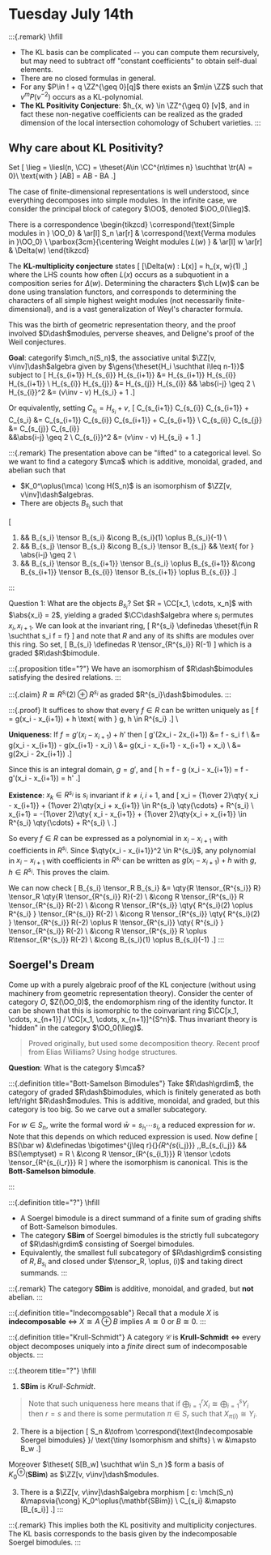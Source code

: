 # Tuesday July 14th

:::{.remark}
\hfill
- The KL basis can be complicated -- you can compute them recursively, but may need to subtract off "constant coefficients" to obtain self-dual elements.
- There are no closed formulas in general.
- For any $P\in ! + q \ZZ^{\geq 0}[q]$ there exists an $m\in \ZZ$ such that $v^m P(v^{-2})$ occurs as a KL-polynomial.
- **The KL Positivity Conjecture**: 
  $h_{x, w} \in \ZZ^{\geq 0} [v]$, and in fact these non-negative coefficients can be realized as the graded dimension of the local intersection cohomology of Schubert varieties.
:::

## Why care about KL Positivity?

Set 
\[
\lieg = \liesl(n, \CC) = \theset{A\in \CC^{n\times n} \suchthat \tr(A) = 0}\\
\text{with } 
[AB] = AB - BA
.\]

The case of finite-dimensional representations is well understood, since everything decomposes into simple modules.
In the infinite case, we consider the principal block of category $\OO$, denoted $\OO_0(\lieg)$.

There is a correspondence
\begin{tikzcd}
\correspond{\text{Simple modules in } \OO_0}  & \ar[l] S_n \ar[r] & \correspond{\text{Verma modules in }\OO_0} \\
\parbox{3cm}{\centering Weight modules $L(w)$ } & \ar[l] w \ar[r] & \Delta(w)
\end{tikzcd}

The **KL-multiplicity conjecture** states 
\[ 
[\Delta(w) : L(x)] = h_{x, w}(1)
,\] 
where the LHS counts how often $L(x)$ occurs as a subquotient in a composition series for $\Delta(w)$.
Determining the characters $\ch L(w)$ can be done using translation functors, and corresponds to determining the characters of all simple highest weight modules (not necessarily finite-dimensional), and is a vast generalization of Weyl's character formula.

This was the birth of geometric representation theory, and the proof involved $D\dash$modules, perverse sheaves, and Deligne's proof of the Weil conjectures.

**Goal**: 
categorify $\mch_n(S_n)$, the associative unital $\ZZ[v, v\inv]\dash$algebra given by $\gens{\theset{H_i \suchthat i\leq n-1}}$ subject to
\[
H_{s_{i+1}}
H_{s_{i}}
H_{s_{i+1}} &= 
H_{s_{i+1}}
H_{s_{i}}
H_{s_{i+1}} \\
H_{s_{i}}
H_{s_{j}}
&=
H_{s_{j}}
H_{s_{i}} 
&& \abs{i-j} \geq 2 \\
H_{s_{i}}^2 &= (v\inv - v) H_{s_i} + 1
.\]

Or equivalently, setting $C_{s_i} = H_{s_i} + v$,
\[
C_{s_{i+1}}
C_{s_{i}}
C_{s_{i+1}}  + C_{s_i} &= 
C_{s_{i+1}}
C_{s_{i}}
C_{s_{i+1}} + C_{s_{i+1}} \\
C_{s_{i}}
C_{s_{j}}
&=
C_{s_{j}}
C_{s_{i}}  
&&\abs{i-j} \geq 2 \\
C_{s_{i}}^2 
&= (v\inv - v) H_{s_i} + 1
.\]

:::{.remark}
The presentation above can be "lifted" to a categorical level.
So we want to find a category $\mca$ which is additive, monoidal, graded, and abelian such that

- $K_0^\oplus(\mca) \cong H(S_n)$ is an isomorphism of $\ZZ[v, v\inv]\dash$algebras.
- There are objects $B_{s_i}$ such that

\[  
1. && B_{s_i} \tensor B_{s_i} &\cong B_{s_i}(1) \oplus B_{s_i}(-1) \\
2. && B_{s_j} \tensor B_{s_i} &\cong B_{s_i} \tensor B_{s_j} && \text{ for } \abs{i-j} \geq 2 \\
3. && B_{s_i} \tensor B_{s_{i+1}} \tensor B_{s_i} \oplus B_{s_{i+1}} &\cong B_{s_{i+1}} \tensor B_{s_{i}} \tensor B_{s_{i+1}} \oplus B_{s_{i}}
.\]

:::


Question 1: What are the objects $B_{s_i}$? 
Set $R = \CC[x_1, \cdots, x_n]$ with $\abs{x_i} = 2$, yielding a graded $\CC\dash$algebra where $s_i$ permutes $x_i, x_{i+1}$.
We can look at the invariant ring, 
\[
R^{s_i} \definedas \theset{f\in R \suchthat s_i f = f}
\]
and note that $R$ and any of its shifts are modules over this ring.
So set, 
\[
B_{s_i} \definedas R \tensor_{R^{s_i}} R(-1)
\]
which is a graded $R\dash$bimodule.

:::{.proposition title="?"}
We have an isomorphism of $R\dash$bimodules satisfying the desired relations.
:::

:::{.claim}
$R\cong R^{s_i}(2) \oplus R^{s_i}$ as graded $R^{s_i}\dash$bimodules.
:::


:::{.proof}
It suffices to show that every $f\in R$ can be written uniquely as 
\[
f = g(x_i - x_{i+1}) + h  \text{  with } g, h \in R^{s_i}
.\]
\

**Uniqueness**: 
If $f =g'(x_i - x_{i+1}) + h'$ then
\[
g'(2x_i - 2x_{i+1}) 
&= f - s_i f \\
&= g(x_i - x_{i+1}) - g(x_{i+1} - x_i)  \\
&= g(x_i - x_{i+1} - x_{i+1} + x_i) \\
&= g(2x_i - 2x_{i+1})
.\]

Since this is an integral domain, $g=g'$, and
\[
h = f - g (x_i - x_{i+1}) = f - g'(x_i - x_{i+1}) = h'
.\]

**Existence**:
$x_k \in R^{s_i}$ is $s_i$ invariant if $k\neq i, i+1$, and
\[
x_i = {1\over 2}\qty{ x_i - x_{i+1}} + {1\over 2}\qty{x_i + x_{i+1}} \in R^{s_i} \qty{\cdots} + R^{s_i}  \\
x_{i+1} = -{1\over 2}\qty{ x_i - x_{i+1}} + {1\over 2}\qty{x_i + x_{i+1}} \in R^{s_i} \qty{\cdots} + R^{s_i}  \\
.\]

So every $f\in R$ can be expressed as a polynomial in $x_i - x_{i+1}$ with coefficients in $R^{s_i}$.
Since $\qty{x_i - x_{i+1}}^2 \in R^{s_i}$, any polynomial in $x_i - x_{i+1}$ with coefficients in $R^{s_i}$ can be written as $g(x_i - x_{i+1}) + h$ with $g, h \in R^{s_i}$.
This proves the claim.

We can now check
\[
B_{s_i} \tensor_R B_{s_i} 
&=
\qty{R \tensor_{R^{s_i}} R} \tensor_R 
\qty{R \tensor_{R^{s_i}} R}(-2) \\
&\cong R \tensor_{R^{s_i}} R \tensor_{R^{s_i}} R(-2) \\
&\cong R \tensor_{R^{s_i}} \qty{ R^{s_i}(2) \oplus R^{s_i}  } \tensor_{R^{s_i}} R(-2) \\
&\cong R \tensor_{R^{s_i}} \qty{ R^{s_i}(2)   } \tensor_{R^{s_i}} R(-2)  \oplus
R \tensor_{R^{s_i}} \qty{ R^{s_i}  } \tensor_{R^{s_i}} R(-2) \\
&\cong R \tensor_{R^{s_i}} R \oplus R\tensor_{R^{s_i}} R(-2) \\
&\cong B_{s_i}(1) \oplus B_{s_i}(-1)
.\]
:::


## Soergel's Dream

Come up with a purely algebraic proof of the KL conjecture (without using machinery from geometric representation theory).
Consider the center of category $O$, $Z(\OO_0)$, the endomorphism ring of the identity functor.
It can be shown that this is isomorphic to the coinvariant ring $\CC[x_1, \cdots, x_{n+1}] / \CC[x_1, \cdots, x_{n+1}]^{S^n}$.
Thus invariant theory is "hidden" in the category $\OO_0(\lieg)$.

> Proved originally, but used some decomposition theory. 
> Recent proof from Elias Williams? Using hodge structures.

**Question**:
What is the category $\mca$?


:::{.definition title="Bott-Samelson Bimodules"}
Take $R\dash\grdim$, the category of graded $R\dash$bimodules, which is finitely generated as both left/right $R\dash$modules.
This is additive, monoidal, and graded, but this category is too big.
So we carve out a smaller subcategory.

For $w\in S_n$, write the formal word $\bar w = s_{i_1} \cdots s_{i_r}$ a reduced expression for $w$.
Note that this depends on which reduced expression is used.
Now define
\[
BS(\bar w) 
&\definedas \bigotimes^{j\leq r}{}_{R^{s_{i_j}}} \,\,B_{s_{i_j}}  && BS(\emptyset) = R \\
&\cong R \tensor_{R^{s_{i_1}}} R \tensor \cdots \tensor_{R^{s_{i_r}}} R
\]
where the isomorphism is canonical.
This is the **Bott-Samelson bimodule**.

:::

:::{.definition title="?"}
\hfill
- A Soergel bimodule is a direct summand of a finite sum of grading shifts of Bott-Samelson bimodules.
- The category $\mathbf{SBim}$ of Soergel bimodules is the strictly full subcategory of $R\dash\grdim$ consisting of Soergel bimodules.
- Equivalently, the smallest full subcategory of $R\dash\grdim$ consisting of $R, B_{s_i}$ and closed under $\tensor_R, \oplus, (i)$ and taking direct summands.
:::

:::{.remark}
The category $\mathbf{SBim}$ is additive, monoidal, and graded, but **not** abelian.
:::

:::{.definition title="Indecomposable"}
Recall that a module $X$ is **indecomposable** $\iff$ $X \cong A\oplus B$ implies $A\cong 0$ or $B\cong 0$.
:::

:::{.definition title="Krull-Schmidt"}
A category $\mathcal{C}$ is **Krull-Schmidt** $\iff$ every object decomposes uniquely into a *finite* direct sum of indecomposable objects.
:::

:::{.theorem title="?"}
\hfill

1. $\mathbf{SBim}$ is *Krull-Schmidt*.

  > Note that such uniqueness here means that if $\bigoplus_{i=1}^r X_i \cong \bigoplus_{i=1}^s Y_i$ then $r=s$ and there is some permutation $\pi \in S_r$ such that $X_{\pi(i)} \cong Y_i$.

2. There is a bijection
\[
S_n &\tofrom \correspond{\text{Indecomposable Soergel bimodules} }/ \text{\tiny Isomorphism and shifts} \\
w &\mapsto B_w
.\]

  Moreover $\theset{ S[B_w] \suchthat w\in S_n }$ form a basis of $K_0^\oplus(\mathbf{SBim})$ as $\ZZ[v, v\inv]\dash$modules.

3. There is a $\ZZ[v, v\inv]\dash$algebra morphism
\[
c: \mch(S_n) &\mapsvia{\cong} K_0^\oplus(\mathbf{SBim}) \\
C_{s_i} &\mapsto [B_{s_i}]
.\]
:::

:::{.remark}
This implies both the KL positivity and multiplicity conjectures.
The KL basis corresponds to the basis given by the indecomposable Soergel bimodules.
:::
    


